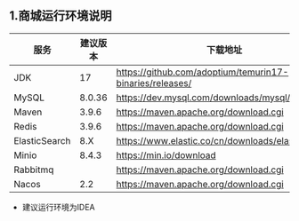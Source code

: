 ## 1.商城运行环境说明

| 服务                                                 | 建议版本                   | 下载地址                    |
| ----------------------------------------------------|-----------------------|-----------------------|
| JDK                                                 | 17                    |https://github.com/adoptium/temurin17-binaries/releases/|
| MySQL                                               | 8.0.36                |https://dev.mysql.com/downloads/mysql/|
| Maven                                               | 3.9.6                  |https://maven.apache.org/download.cgi|
| Redis                                               | 3.9.6                  |https://maven.apache.org/download.cgi|
| ElasticSearch                                       | 8.X                    |https://www.elastic.co/cn/downloads/elasticsearch|
| Minio                                               | 8.4.3                  |https://min.io/download|
| Rabbitmq                                             |                   |https://maven.apache.org/download.cgi|
| Nacos                                               | 2.2                 |https://maven.apache.org/download.cgi|

- 建议运行环境为IDEA


